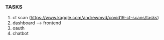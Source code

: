 ### TASKS
1. ct scan (https://www.kaggle.com/andrewmvd/covid19-ct-scans/tasks)
2. dashboard --> frontend
3. oauth
4. chatbot
